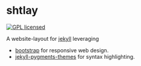 # shtlay

[![GPL licensed][license-badge]][license-url]

[license-badge]: https://img.shields.io/badge/license-GPL-blue.svg
[license-url]: ./LICENSE

A website-layout for [jekyll](https://github.com/jekyll/jekyll) leveraging
- [bootstrap](https://github.com/twbs/bootstrap) for responsive web design.
- [jekyll-pygments-themes](https://github.com/jwarby/jekyll-pygments-themes) for syntax highlighting.
